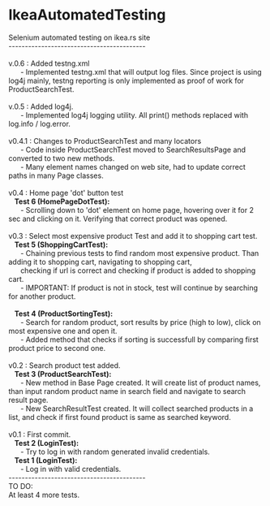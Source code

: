 # IkeaAutomatedTesting
 Selenium automated testing on ikea.rs site
 <br>------------------------------------------<br>
 <br>
v.0.6 : Added testng.xml<br>
     &nbsp;&nbsp;&nbsp;&nbsp;&nbsp;&nbsp;- Implemented testng.xml that will output log files. Since project is using log4j mainly, testng reporting is only implemented as proof of work for ProductSearchTest.<br>
 <br>
v.0.5 : Added log4j.<br>
	&nbsp;&nbsp;&nbsp;&nbsp;&nbsp;&nbsp;- Implemented log4j logging utility. All print() methods replaced with log.info / log.error.<br>
<br>
v0.4.1 : Changes to ProductSearchTest and many locators<br>
      &nbsp;&nbsp;&nbsp;&nbsp;&nbsp;&nbsp;- Code inside ProductSearchTest moved to SearchResultsPage and converted to two new methods. <br>
      &nbsp;&nbsp;&nbsp;&nbsp;&nbsp;&nbsp;- Many element names changed on web site, had to update correct paths in many Page classes. <br>
<br>
v0.4 : Home page 'dot' button test<br>
      &nbsp;&nbsp;&nbsp;**Test 6 (HomePageDotTest):** <br>
      &nbsp;&nbsp;&nbsp;&nbsp;&nbsp;&nbsp;- Scrolling down to 'dot' element on home page, hovering over it for 2 sec and clicking on it. Verifying that correct product was opened.<br>
<br>
v0.3 : Select most expensive product Test and add it to shopping cart test.<br>
      &nbsp;&nbsp;&nbsp;**Test 5 (ShoppingCartTest):** <br>
              &nbsp;&nbsp;&nbsp;&nbsp;&nbsp;&nbsp;- Chaining previous tests to find random most expensive product. Than adding it to shopping cart, navigating to shopping cart, <br>
              &nbsp;&nbsp;&nbsp;&nbsp;&nbsp;&nbsp;checking if url is correct and checking if product is added to shopping cart. <br>
              &nbsp;&nbsp;&nbsp;&nbsp;&nbsp;&nbsp;- IMPORTANT: If product is not in stock, test will continue by searching for another product.<br>
<br>
      &nbsp;&nbsp;&nbsp;**Test 4 (ProductSortingTest):** <br>
              &nbsp;&nbsp;&nbsp;&nbsp;&nbsp;&nbsp;- Search for random product, sort results by price (high to low), click on most expensive one and open it. <br>
              &nbsp;&nbsp;&nbsp;&nbsp;&nbsp;&nbsp;- Added method that checks if sorting is successfull by comparing first product price to second one. <br>
<br>
v0.2 : Search product test added.<br>
      &nbsp;&nbsp;&nbsp;**Test 3 (ProductSearchTest):** <br>
              &nbsp;&nbsp;&nbsp;&nbsp;&nbsp;&nbsp;- New method in Base Page created. It will create list of product names, than input random product name in search field and navigate to search result page. <br>
              &nbsp;&nbsp;&nbsp;&nbsp;&nbsp;&nbsp;- New SearchResultTest created. It will collect searched products in a list, and check if first found product is same as searched keyword.<br>
<br>
v0.1 : First commit.<br>
      &nbsp;&nbsp;&nbsp;**Test 2 (LoginTest):**<br>
             &nbsp;&nbsp;&nbsp;&nbsp;&nbsp;&nbsp;- Try to log in with random generated invalid credentials.<br>
      &nbsp;&nbsp;&nbsp;**Test 1 (LoginTest):**<br>
             &nbsp;&nbsp;&nbsp;&nbsp;&nbsp;&nbsp;- Log in with valid credentials.<br>
 ------------------------------------------<br>
 TO DO:<br>
 At least 4 more tests.<br>
